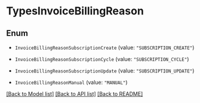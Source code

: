# TypesInvoiceBillingReason

## Enum


* `InvoiceBillingReasonSubscriptionCreate` (value: `"SUBSCRIPTION_CREATE"`)

* `InvoiceBillingReasonSubscriptionCycle` (value: `"SUBSCRIPTION_CYCLE"`)

* `InvoiceBillingReasonSubscriptionUpdate` (value: `"SUBSCRIPTION_UPDATE"`)

* `InvoiceBillingReasonManual` (value: `"MANUAL"`)


[[Back to Model list]](../README.md#documentation-for-models) [[Back to API list]](../README.md#documentation-for-api-endpoints) [[Back to README]](../README.md)


